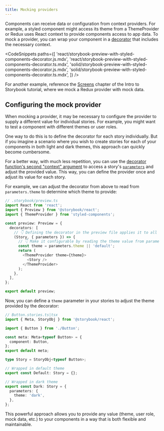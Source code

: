```yaml
---
title: Mocking providers
---
```


<!-- TODO: React & Solid only? -->

Components can receive data or configuration from context providers. For example, a styled component might access its theme from a ThemeProvider or Redux uses React context to provide components access to app data. To mock a provider, you can wrap your component in a [decorator](./decorators.md) that includes the necessary context.

<!-- prettier-ignore-start -->

<CodeSnippets
  paths={[
    'react/storybook-preview-with-styled-components-decorator.js.mdx',
    'react/storybook-preview-with-styled-components-decorator.ts.mdx',
    'solid/storybook-preview-with-styled-components-decorator.js.mdx',
    'solid/storybook-preview-with-styled-components-decorator.ts.mdx',
  ]}
/>

<!-- prettier-ignore-end -->

<If renderer="react">

For another example, reference the [Screens](https://storybook.js.org/tutorials/intro-to-storybook/react/en/screen/) chapter of the Intro to Storybook tutorial, where we mock a Redux provider with mock data.

</If>

## Configuring the mock provider

When mocking a provider, it may be necessary to configure the provider to supply a different value for individual stories. For example, you might want to test a component with different themes or user roles.

One way to do this is to define the decorator for each story individually. But if you imagine a scenario where you wish to create stories for each of your components in both light and dark themes, this approach can quickly become cumbersome.

For a better way, with much less repetition, you can use the [decorator function's second "context" argument](./decorators.md#context-for-mocking) to access a story's [`parameters`](./parameters.md) and adjust the provided value. This way, you can define the provider once and adjust its value for each story.

For example, we can adjust the decorator from above to read from `parameters.theme` to determine which theme to provide:

<!-- TODO: Snippetize -->

```ts
// .storybook/preview.ts
import React from 'react';
import { Preview } from '@storybook/react';
import { ThemeProvider } from 'styled-components';

const preview: Preview = {
  decorators: [
    // 👇 Defining the decorator in the preview file applies it to all stories
    (Story, { parameters }) => {
      // 👇 Make it configurable by reading the theme value from parameters
      const theme = parameters.theme || 'default';
      return (
        <ThemeProvider theme={theme}>
          <Story />
        </ThemeProvider>
      );
    },
  ],
};

export default preview;
```

Now, you can define a `theme` parameter in your stories to adjust the theme provided by the decorator:

<!-- TODO: Snippetize -->

```ts
// Button.stories.ts|tsx
import { Meta, StoryObj } from '@storybook/react';

import { Button } from './Button';

const meta: Meta<typeof Button> = {
  component: Button,
};
export default meta;

type Story = StoryObj<typeof Button>;

// Wrapped in default theme
export const Default: Story = {};

// Wrapped in dark theme
export const Dark: Story = {
  parameters: {
    theme: 'dark',
  },
};
```

This powerful approach allows you to provide any value (theme, user role, mock data, etc.) to your components in a way that is both flexible and maintainable.

